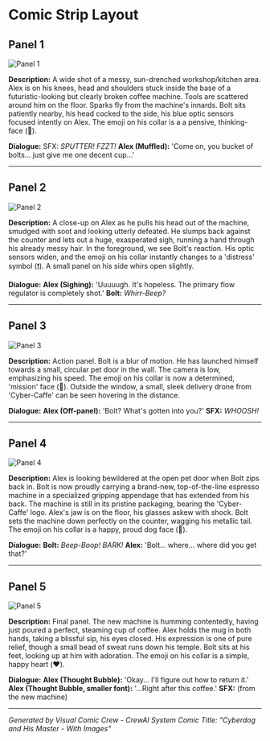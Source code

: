 # Comic Strip Layout

## Panel 1
![Panel 1](comic_panels/server_generated_gemini-image-tutorial_1758490721338.png)

**Description:** A wide shot of a messy, sun-drenched workshop/kitchen area. Alex is on his knees, head and shoulders stuck inside the base of a futuristic-looking but clearly broken coffee machine. Tools are scattered around him on the floor. Sparks fly from the machine's innards. Bolt sits patiently nearby, his head cocked to the side, his blue optic sensors focused intently on Alex. The emoji on his collar is a a pensive, thinking-face (🤔).

**Dialogue:** SFX: *SPUTTER! FZZT!*
**Alex (Muffled):** 'Come on, you bucket of bolts... just give me one decent cup...'

---

## Panel 2
![Panel 2](comic_panels/server_generated_gemini-image-tutorial_1758490727276.png)

**Description:** A close-up on Alex as he pulls his head out of the machine, smudged with soot and looking utterly defeated. He slumps back against the counter and lets out a huge, exasperated sigh, running a hand through his already messy hair. In the foreground, we see Bolt's reaction. His optic sensors widen, and the emoji on his collar instantly changes to a 'distress' symbol (❗). A small panel on his side whirs open slightly.

**Dialogue:** **Alex (Sighing):** 'Uuuuugh. It's hopeless. The primary flow regulator is completely shot.'
**Bolt:** *Whirr-Beep?*

---

## Panel 3
![Panel 3](comic_panels/server_generated_gemini-image-tutorial_1758490734622.png)

**Description:** Action panel. Bolt is a blur of motion. He has launched himself towards a small, circular pet door in the wall. The camera is low, emphasizing his speed. The emoji on his collar is now a determined, 'mission' face (🎯). Outside the window, a small, sleek delivery drone from 'Cyber-Caffe' can be seen hovering in the distance.

**Dialogue:** **Alex (Off-panel):** 'Bolt? What's gotten into you?'
**SFX:** *WHOOSH!*

---

## Panel 4
![Panel 4](comic_panels/server_generated_gemini-image-tutorial_1758490740066.png)

**Description:** Alex is looking bewildered at the open pet door when Bolt zips back in. Bolt is now proudly carrying a brand-new, top-of-the-line espresso machine in a specialized gripping appendage that has extended from his back. The machine is still in its pristine packaging, bearing the 'Cyber-Caffe' logo. Alex's jaw is on the floor, his glasses askew with shock. Bolt sets the machine down perfectly on the counter, wagging his metallic tail. The emoji on his collar is a happy, proud dog face (🐶).

**Dialogue:** **Bolt:** *Beep-Boop! BARK!*
**Alex:** 'Bolt... where... where did you get that?'

---

## Panel 5
![Panel 5](comic_panels/server_generated_gemini-image-tutorial_1758490740066.png)

**Description:** Final panel. The new machine is humming contentedly, having just poured a perfect, steaming cup of coffee. Alex holds the mug in both hands, taking a blissful sip, his eyes closed. His expression is one of pure relief, though a small bead of sweat runs down his temple. Bolt sits at his feet, looking up at him with adoration. The emoji on his collar is a simple, happy heart (❤️).

**Dialogue:** **Alex (Thought Bubble):** 'Okay... I'll figure out how to return it.'
**Alex (Thought Bubble, smaller font):** '...Right after this coffee.'
**SFX:** *<Huuuuuummm>* (from the new machine)

---

*Generated by Visual Comic Crew - CrewAI System*
*Comic Title: "Cyberdog and His Master - With Images"*